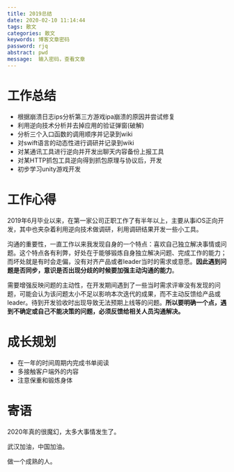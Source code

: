 ```yaml
---
title: 2019总结
date: 2020-02-10 11:14:44
tags: 散文
categories: 散文
keywords: 博客文章密码
password: rjq
abstract: pwd
message:  输入密码，查看文章
---
```


# 工作总结

* 根据崩溃日志ips分析第三方游戏ipa崩溃的原因并尝试修复
* 利用逆向技术分析并去掉应用的验证弹窗(破解)
* 分析三个入口函数的调用顺序并记录到wiki
* 对swift语言的动态性进行调研并记录到wiki
* 对某通讯工具进行逆向并开发出聊天内容备份上报工具
* 对某HTTP抓包工具逆向得到抓包原理与协议后，开发
* 初步学习unity游戏开发

# 工作心得
2019年6月毕业以来，在第一家公司正职工作了有半年以上，主要从事iOS正向开发，其中也夹杂着利用逆向技术做调研，利用调研结果开发一些小工具。

沟通的重要性，一直工作以来我发现自身的一个特点：喜欢自己独立解决事情或问题。这个特点各有利弊，好处在于能够锻炼自身独立解决问题、完成工作的能力；而坏处就是有时会走偏，没有对齐产品或者leader当时的需求或意愿。**因此遇到问题是否同步，意识是否出现分歧的时候要加强主动沟通的能力**。

需要增强反映问题的主动性，在开发期间遇到了一些当时需求评审没有发现的问题，可能会认为该问题太小不足以影响本次迭代的成果，而不主动反馈给产品或leader。待到开发验收时出现导致无法预期上线等的问题。**所以要明确一个点，遇到不确定或自己不能决策的问题，必须反馈给相关人员沟通解决。**

# 成长规划

* 在一年的时间周期内完成书单阅读
* 多接触客户端外的内容
* 注意保重和锻炼身体

# 寄语

2020年真的很魔幻，太多大事情发生了。

武汉加油，中国加油。

做一个成熟的人。




